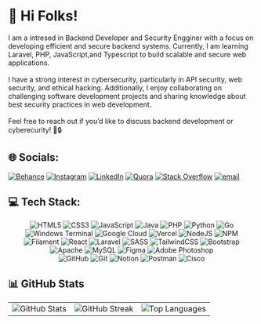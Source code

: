  # 💫 Hi Folks!
I am a intresed in Backend Developer and Security Engginer with a focus on developing efficient and secure backend systems. Currently, I am learning Laravel, PHP, JavaScript,and Typescript to build scalable and secure web applications.<br><br>I have a strong interest in cybersecurity, particularly in API security, web security, and ethical hacking. Additionally, I enjoy collaborating on challenging software development projects and sharing knowledge about best security practices in web development.<br><br>Feel free to reach out if you’d like to discuss backend development or cyberecurity! 🚀🔒 

 
## 🌐 Socials:
[![Behance](https://img.shields.io/badge/Behance-1769ff?logo=behance&logoColor=white)](https://www.behance.net/tioandriyanto) [![Instagram](https://img.shields.io/badge/Instagram-%23E4405F.svg?logo=Instagram&logoColor=white)](https://instagram.com/thyoandry) [![LinkedIn](https://img.shields.io/badge/LinkedIn-%230077B5.svg?logo=linkedin&logoColor=white)](https://linkedin.com/in/https://www.linkedin.com/in/tioandriyanto/) [![Quora](https://img.shields.io/badge/Quora-%23B92B27.svg?logo=Quora&logoColor=white)](https://quora.com/profile/TioAndriyanto) [![Stack Overflow](https://img.shields.io/badge/-Stackoverflow-FE7A16?logo=stack-overflow&logoColor=white)](https://stackoverflow.com/users/30087024) [![email](https://img.shields.io/badge/Email-D14836?logo=gmail&logoColor=white)](mailto:thyoandry.dev@gmail.com) 

## 💻 Tech Stack:
<div align="center">
 
![HTML5](https://img.shields.io/badge/html5-%23E34F26.svg?style=for-the-badge&logo=html5&logoColor=white) 
![CSS3](https://img.shields.io/badge/css3-%231572B6.svg?style=for-the-badge&logo=css3&logoColor=white) 
![JavaScript](https://img.shields.io/badge/javascript-%23323330.svg?style=for-the-badge&logo=javascript&logoColor=%23F7DF1E) 
![Java](https://img.shields.io/badge/java-%23ED8B00.svg?style=for-the-badge&logo=openjdk&logoColor=white) 
![PHP](https://img.shields.io/badge/php-%23777BB4.svg?style=for-the-badge&logo=php&logoColor=white) 
![Python](https://img.shields.io/badge/python-3670A0?style=for-the-badge&logo=python&logoColor=ffdd54) 
![Go](https://img.shields.io/badge/go-%2300ADD8.svg?style=for-the-badge&logo=go&logoColor=white) 
![Windows Terminal](https://img.shields.io/badge/Windows%20Terminal-%234D4D4D.svg?style=for-the-badge&logo=windows-terminal&logoColor=white) 
![Google Cloud](https://img.shields.io/badge/GoogleCloud-%234285F4.svg?style=for-the-badge&logo=google-cloud&logoColor=white) 
![Vercel](https://img.shields.io/badge/vercel-%23000000.svg?style=for-the-badge&logo=vercel&logoColor=white) 
![NodeJS](https://img.shields.io/badge/node.js-6DA55F?style=for-the-badge&logo=node.js&logoColor=white) 
![NPM](https://img.shields.io/badge/NPM-%23CB3837.svg?style=for-the-badge&logo=npm&logoColor=white) 
![Filament](https://img.shields.io/badge/Filament-FFAA00?style=for-the-badge&logoColor=%23000000) 
![React](https://img.shields.io/badge/react-%2320232a.svg?style=for-the-badge&logo=react&logoColor=%2361DAFB) 
![Laravel](https://img.shields.io/badge/laravel-%23FF2D20.svg?style=for-the-badge&logo=laravel&logoColor=white) 
![SASS](https://img.shields.io/badge/SASS-hotpink.svg?style=for-the-badge&logo=SASS&logoColor=white) 
![TailwindCSS](https://img.shields.io/badge/tailwindcss-%2338B2AC.svg?style=for-the-badge&logo=tailwind-css&logoColor=white) 
![Bootstrap](https://img.shields.io/badge/bootstrap-%238511FA.svg?style=for-the-badge&logo=bootstrap&logoColor=white) 
![Apache](https://img.shields.io/badge/apache-%23D42029.svg?style=for-the-badge&logo=apache&logoColor=white) 
![MySQL](https://img.shields.io/badge/mysql-4479A1.svg?style=for-the-badge&logo=mysql&logoColor=white) 
![Figma](https://img.shields.io/badge/figma-%23F24E1E.svg?style=for-the-badge&logo=figma&logoColor=white) 
![Adobe Photoshop](https://img.shields.io/badge/adobe%20photoshop-%2331A8FF.svg?style=for-the-badge&logo=adobe%20photoshop&logoColor=white)  
![GitHub](https://img.shields.io/badge/github-%23121011.svg?style=for-the-badge&logo=github&logoColor=white) 
![Git](https://img.shields.io/badge/git-%23F05033.svg?style=for-the-badge&logo=git&logoColor=white) 
![Notion](https://img.shields.io/badge/Notion-%23000000.svg?style=for-the-badge&logo=notion&logoColor=white) 
![Postman](https://img.shields.io/badge/Postman-FF6C37?style=for-the-badge&logo=postman&logoColor=white) 
![Cisco](https://img.shields.io/badge/cisco-%23049fd9.svg?style=for-the-badge&logo=cisco&logoColor=black) 

</div>


## 📊 GitHub Stats

<div align="center">

  <table>
    <tr>
      <td>
        <img src="https://github-readme-stats.vercel.app/api?username=Tioandriyanto&theme=github_dark&hide_border=false&include_all_commits=false&count_private=false" alt="GitHub Stats" />
      </td>
      <td>
        <img src="https://nirzak-streak-stats.vercel.app/?user=Tioandriyanto&theme=github_dark&hide_border=false" alt="GitHub Streak" />
      </td>
      <td>
        <img src="https://github-readme-stats.vercel.app/api/top-langs/?username=Tioandriyanto&theme=github_dark&hide_border=false&include_all_commits=false&count_private=false&layout=compact" alt="Top Languages" />
      </td>
    </tr>
  </table>

</div>

